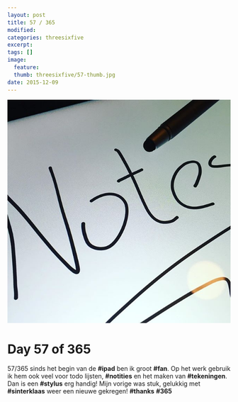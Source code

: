 ```yaml
---
layout: post
title: 57 / 365
modified:
categories: threesixfive
excerpt:
tags: []
image:
  feature: 
  thumb: threesixfive/57-thumb.jpg
date: 2015-12-09
---
```


![57](/images/threesixfive/57.jpg)

# Day 57 of 365

57/365 sinds het begin van de **\#ipad** ben ik groot **\#fan**. Op het werk gebruik ik hem ook veel voor todo lijsten, **\#notities** en het maken van **\#tekeningen**. Dan is een **\#stylus** erg handig! Mijn vorige was stuk, gelukkig met **\#sinterklaas** weer een nieuwe gekregen! **\#thanks** **\#365**
